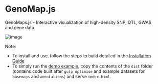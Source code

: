 # GenoMap.js
GenoMaps.js - Interactive visualization of high-density SNP, QTL, GWAS and gene data.


![image](https://cloud.githubusercontent.com/assets/5624714/18583431/700c859c-7c02-11e6-8680-e82eb8f425df.png)

Note:
- To install and use, follow the steps to build detailed in the [Installation Guide](docs/installation_guide.md)
- To simply run the [demo example](http://knetminer.rothamsted.ac.uk/GenoMaps/), copy the contents of the `dist` folder (contains code built after `gulp optimise` and example datasets for `basemaps` and `annotations`) and serve `index.html`.
